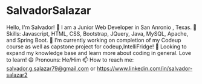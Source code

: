 # SalvadorSalazar

Hello, I'm Salvador! 👋
I am a Junior Web Developer in San Anronio , Texas.
📕 Skills:  Javascript, HTML, CSS, Bootstrap, JQuery, Java, MySQL, Apache, and Spring Boot.
🔭 I’m currently working on completion of my Codeup course as well as capstone project for codeup,IntelliFridge! 
🌱   Looking to expand my knowledge base and learn more about coding in general. Love to learn!
😄 Pronouns: He/Him
📫 How to reach me: salvador.g.salazar79@gmail.com or https://www.linkedin.com/in/salvador-salazar2


